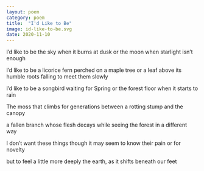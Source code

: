 ```yaml
---
layout: poem
category: poem
title:  "I'd Like to Be"
image: id-like-to-be.svg
date: 2020-11-10
---
```


I’d like to be the sky
when it burns at dusk
or the moon
when starlight isn’t enough

I’d like to be a licorice fern
perched on a maple tree
or a leaf above its humble roots
falling to meet them slowly

I’d like to be a songbird
waiting for Spring
or the forest floor
when it starts to rain

The moss that climbs
for generations between
a rotting stump
and the canopy

a fallen branch
whose flesh decays
while seeing the forest
in a different way

I don’t want these things
though it may seem
to know their pain
or for novelty

but to feel a little more deeply
the earth, as it shifts beneath our feet
